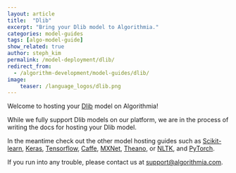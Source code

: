 ```yaml
---
layout: article
title:  "Dlib"
excerpt: "Bring your Dlib model to Algorithmia."
categories: model-guides
tags: [algo-model-guide]
show_related: true
author: steph_kim
permalink: /model-deployment/dlib/
redirect_from:
  - /algorithm-development/model-guides/dlib/
image:
    teaser: /language_logos/dlib.png
---
```


Welcome to hosting your <a href="http://dlib.net/">Dlib</a> model on Algorithmia!

While we fully support Dlib models on our platform, we are in the process of writing the docs for hosting your Dlib model.

In the meantime check out the other model hosting guides such as <a href="{{ site.baseurl }}/model-deployment/scikit/">Scikit-learn</a>, <a href="{{ site.baseurl }}/model-deployment/keras/">Keras</a>, <a href="{{ site.baseurl }}/model-deployment/tensorflow/">Tensorflow</a>, <a href="{{ site.baseurl }}/model-deployment/caffe/">Caffe</a>, <a href="{{ site.baseurl }}/model-deployment/mxnet/">MXNet</a>, <a href="{{ site.baseurl }}/model-deployment/theano/">Theano</a>, or <a href="{{ site.baseurl }}/model-deployment/nltk/">NLTK</a>, and <a href="{{ site.baseurl }}/model-deployment/pytorch/">PyTorch</a>.

If you run into any trouble, please contact us at <a href="mailto:support@algorithmia.com">support@algorithmia.com</a>.

